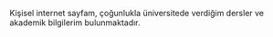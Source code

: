Kişisel internet sayfam, çoğunlukla üniversitede verdiğim dersler ve akademik bilgilerim bulunmaktadır.